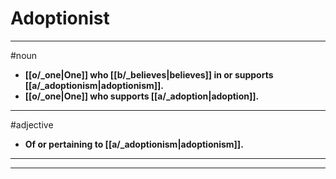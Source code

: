 # Adoptionist
---
#noun
- **[[o/_one|One]] who [[b/_believes|believes]] in or supports [[a/_adoptionism|adoptionism]].**
- **[[o/_one|One]] who supports [[a/_adoption|adoption]].**
---
#adjective
- **Of or pertaining to [[a/_adoptionism|adoptionism]].**
---
---
